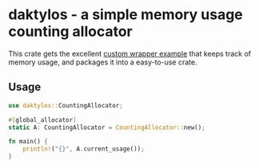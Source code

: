 # daktylos - a simple memory usage counting allocator

This crate gets the excellent [custom wrapper example](https://doc.rust-lang.org/std/alloc/struct.System.html) that keeps track of memory usage, and packages it into a easy-to-use crate.

## Usage

```rust
use daktylos::CountingAllocator;

#[global_allocator]
static A: CountingAllocator = CountingAllocator::new();

fn main() {
    println!("{}", A.current_usage());
}
```
